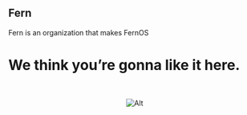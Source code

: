 ## Fern
Fern is an organization that makes FernOS
# We think you’re gonna like it here.
<br>
<div align='center'>
  
![Alt](https://raw.githubusercontent.com/DogeNetwork/v3/main/static/assets/img/doge.jpg)
</div>
